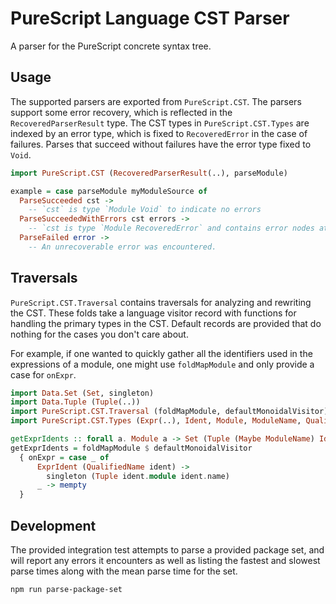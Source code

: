 # PureScript Language CST Parser

A parser for the PureScript concrete syntax tree.

## Usage

The supported parsers are exported from `PureScript.CST`. The parsers support
some error recovery, which is reflected in the `RecoveredParserResult` type.
The CST types in `PureScript.CST.Types` are indexed by an error type, which
is fixed to `RecoveredError` in the case of failures. Parses that succeed
without failures have the error type fixed to `Void`.

```purescript
import PureScript.CST (RecoveredParserResult(..), parseModule)

example = case parseModule myModuleSource of
  ParseSucceeded cst ->
    -- `cst` is type `Module Void` to indicate no errors
  ParseSucceededWithErrors cst errors ->
    -- `cst is type `Module RecoveredError` and contains error nodes at points of failure.
  ParseFailed error ->
    -- An unrecoverable error was encountered.
```

## Traversals

`PureScript.CST.Traversal` contains traversals for analyzing and rewriting
the CST. These folds take a language visitor record with functions for
handling the primary types in the CST. Default records are provided that do
nothing for the cases you don't care about.

For example, if one wanted to quickly gather all the identifiers used in the
expressions of a module, one might use `foldMapModule` and only provide a
case for `onExpr`.

```purescript
import Data.Set (Set, singleton)
import Data.Tuple (Tuple(..))
import PureScript.CST.Traversal (foldMapModule, defaultMonoidalVisitor)
import PureScript.CST.Types (Expr(..), Ident, Module, ModuleName, QualifiedName(..))

getExprIdents :: forall a. Module a -> Set (Tuple (Maybe ModuleName) Ident)
getExprIdents = foldMapModule $ defaultMonoidalVisitor
  { onExpr = case _ of
      ExprIdent (QualifiedName ident) ->
        singleton (Tuple ident.module ident.name)
      _ -> mempty
  }
```

## Development

The provided integration test attempts to parse a provided package set, and
will report any errors it encounters as well as listing the fastest and
slowest parse times along with the mean parse time for the set.

```sh
npm run parse-package-set
```

